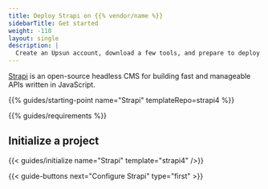 ```yaml
---
title: Deploy Strapi on {{% vendor/name %}}
sidebarTitle: Get started
weight: -110
layout: single
description: |
  Create an Upsun account, download a few tools, and prepare to deploy Strapi.
---
```


[Strapi](https://strapi.io) is an open-source headless CMS for building fast and manageable APIs written in JavaScript.

{{% guides/starting-point name="Strapi" templateRepo=strapi4 %}}

{{% guides/requirements %}}

## Initialize a project

{{< guides/initialize name="Strapi" template="strapi4" />}}

{{< guide-buttons next="Configure Strapi" type="first" >}}
